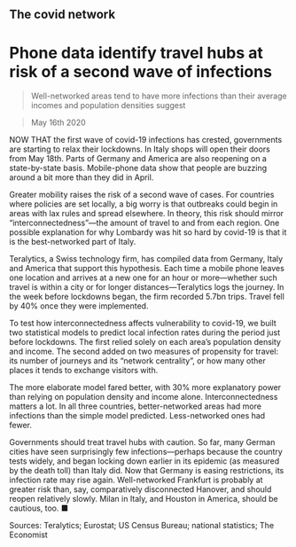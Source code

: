 ## The covid network

# Phone data identify travel hubs at risk of a second wave of infections

> Well-networked areas tend to have more infections than their average incomes and population densities suggest

> May 16th 2020

NOW THAT the first wave of covid-19 infections has crested, governments are starting to relax their lockdowns. In Italy shops will open their doors from May 18th. Parts of Germany and America are also reopening on a state-by-state basis. Mobile-phone data show that people are buzzing around a bit more than they did in April.

Greater mobility raises the risk of a second wave of cases. For countries where policies are set locally, a big worry is that outbreaks could begin in areas with lax rules and spread elsewhere. In theory, this risk should mirror “interconnectedness”—the amount of travel to and from each region. One possible explanation for why Lombardy was hit so hard by covid-19 is that it is the best-networked part of Italy.

Teralytics, a Swiss technology firm, has compiled data from Germany, Italy and America that support this hypothesis. Each time a mobile phone leaves one location and arrives at a new one for an hour or more—whether such travel is within a city or for longer distances—Teralytics logs the journey. In the week before lockdowns began, the firm recorded 5.7bn trips. Travel fell by 40% once they were implemented.

To test how interconnectedness affects vulnerability to covid-19, we built two statistical models to predict local infection rates during the period just before lockdowns. The first relied solely on each area’s population density and income. The second added on two measures of propensity for travel: its number of journeys and its “network centrality”, or how many other places it tends to exchange visitors with.

The more elaborate model fared better, with 30% more explanatory power than relying on population density and income alone. Interconnectedness matters a lot. In all three countries, better-networked areas had more infections than the simple model predicted. Less-networked ones had fewer.

Governments should treat travel hubs with caution. So far, many German cities have seen surprisingly few infections—perhaps because the country tests widely, and began locking down earlier in its epidemic (as measured by the death toll) than Italy did. Now that Germany is easing restrictions, its infection rate may rise again. Well-networked Frankfurt is probably at greater risk than, say, comparatively disconnected Hanover, and should reopen relatively slowly. Milan in Italy, and Houston in America, should be cautious, too. ■

Sources: Teralytics; Eurostat; US Census Bureau; national statistics; The Economist